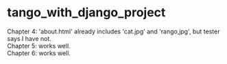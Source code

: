# tango_with_django_project

Chapter 4: 'about.html' already includes 'cat.jpg' and 'rango,jpg', but tester says I have not.\
Chapter 5: works well.\
Chapter 6: works well.